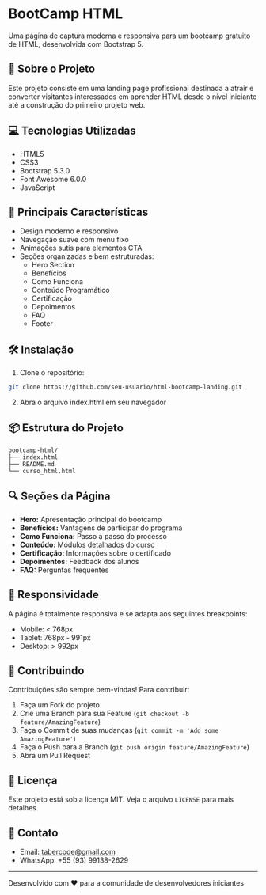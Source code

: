 # BootCamp HTML

Uma página de captura moderna e responsiva para um bootcamp gratuito de HTML, desenvolvida com Bootstrap 5.

## 🚀 Sobre o Projeto

Este projeto consiste em uma landing page profissional destinada a atrair e converter visitantes interessados em aprender HTML desde o nível iniciante até a construção do primeiro projeto web.

## 💻 Tecnologias Utilizadas

- HTML5
- CSS3
- Bootstrap 5.3.0
- Font Awesome 6.0.0
- JavaScript

## 🎯 Principais Características

- Design moderno e responsivo
- Navegação suave com menu fixo
- Animações sutis para elementos CTA
- Seções organizadas e bem estruturadas:
  - Hero Section
  - Benefícios
  - Como Funciona
  - Conteúdo Programático
  - Certificação
  - Depoimentos
  - FAQ
  - Footer

## 🛠 Instalação

1. Clone o repositório:
```bash
git clone https://github.com/seu-usuario/html-bootcamp-landing.git
```
2. Abra o arquivo index.html em seu navegador

## 📦 Estrutura do Projeto

```
bootcamp-html/
├── index.html
├── README.md
└── curso_html.html
```

## 🔍 Seções da Página

- **Hero:** Apresentação principal do bootcamp
- **Benefícios:** Vantagens de participar do programa
- **Como Funciona:** Passo a passo do processo
- **Conteúdo:** Módulos detalhados do curso
- **Certificação:** Informações sobre o certificado
- **Depoimentos:** Feedback dos alunos
- **FAQ:** Perguntas frequentes

## 📱 Responsividade

A página é totalmente responsiva e se adapta aos seguintes breakpoints:

- Mobile: < 768px
- Tablet: 768px - 991px
- Desktop: > 992px

## 🤝 Contribuindo

Contribuições são sempre bem-vindas! Para contribuir:

1. Faça um Fork do projeto
2. Crie uma Branch para sua Feature (`git checkout -b feature/AmazingFeature`)
3. Faça o Commit de suas mudanças (`git commit -m 'Add some AmazingFeature'`)
4. Faça o Push para a Branch (`git push origin feature/AmazingFeature`)
5. Abra um Pull Request

## 📄 Licença

Este projeto está sob a licença MIT. Veja o arquivo `LICENSE` para mais detalhes.

## 📧 Contato

- Email: tabercode@gmail.com
- WhatsApp: +55 (93) 99138-2629

---

Desenvolvido com ❤️ para a comunidade de desenvolvedores iniciantes
